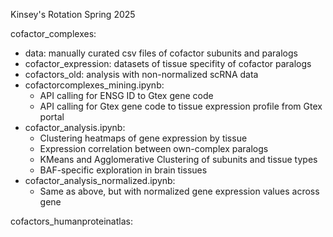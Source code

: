 Kinsey's Rotation Spring 2025


cofactor_complexes: 
- data: manually curated csv files of cofactor subunits and paralogs
- cofactor_expression: datasets of tissue specifity of cofactor paralogs
- cofactors_old: analysis with non-normalized scRNA data
- cofactorcomplexes_mining.ipynb: 
    - API calling for ENSG ID to Gtex gene code
    - API calling for Gtex gene code to tissue expression profile from Gtex portal
- cofactor_analysis.ipynb: 
    - Clustering heatmaps of gene expression by tissue
    - Expression correlation between own-complex paralogs
    - KMeans and Agglomerative Clustering of subunits and tissue types
    - BAF-specific exploration in brain tissues
- cofactor_analysis_normalized.ipynb:
    - Same as above, but with normalized gene expression values across gene

cofactors_humanproteinatlas: